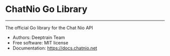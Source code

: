 # ChatNio Go Library

---
The official Go library for the Chat Nio API

- Authors: Deeptrain Team
- Free software: MIT license 
- Documentation: https://docs.chatnio.net
